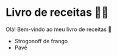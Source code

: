 # Livro de receitas :man_cook:

Olá! Bem-vindo ao meu livro de receitas :shallow_pan_of_food:

- Strogonoff de frango
- Pavê
